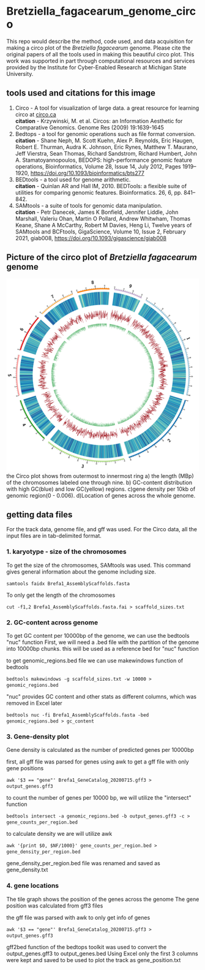 # Bretziella_fagacearum_genome_circo
This repo would describe the method, code used, and data acquisition for making a circo plot of the *Bretziella fagacearum* genome.
Please cite the original papers of all the tools used in making this beautiful circo plot.
This work was supported in part through computational resources and services provided by the Institute for Cyber-Enabled Research at Michigan State University.

## tools used and citations for this image

1. Circo -  A tool for visualization of large data. a great resource for learning circo at [circo.ca](https://circos.ca/documentation/tutorials/)  
**citation** - Krzywinski, M. et al. Circos: an Information Aesthetic for Comparative Genomics. Genome Res (2009) 19:1639-1645
2. Bedtops - a tool for genomic operations such as file format conversion.  
 **citation** - Shane Neph, M. Scott Kuehn, Alex P. Reynolds, Eric Haugen, Robert E. Thurman, Audra K. Johnson, Eric Rynes, Matthew T. Maurano, Jeff Vierstra, Sean Thomas, Richard Sandstrom, Richard Humbert, John A. Stamatoyannopoulos, BEDOPS: high-performance genomic feature operations, Bioinformatics, Volume 28, Issue 14, July 2012, Pages 1919–1920, https://doi.org/10.1093/bioinformatics/bts277
3. BEDtools - a tool used for genome arithmetic. \
 **citation** - Quinlan AR and Hall IM, 2010. BEDTools: a flexible suite of utilities for comparing genomic features. Bioinformatics. 26, 6, pp. 841–842.
5. SAMtools - a suite of tools for genomic data manipulation. \
 **citation** - Petr Danecek, James K Bonfield, Jennifer Liddle, John Marshall, Valeriu Ohan, Martin O Pollard, Andrew Whitwham, Thomas Keane, Shane A McCarthy, Robert M Davies, Heng Li, 
   Twelve years of SAMtools and BCFtools, GigaScience, Volume 10, Issue 2, February 2021, giab008, https://doi.org/10.1093/gigascience/giab008

## Picture of the circo plot of *Bretziella fagacearum* genome
![Circo plot](https://github.com/mohitmahey/Bretziella_fagacearum_genome_circo/blob/main/circos.png)
the Circo plot shows from outermost to innermost ring a) the length (MBp) of the  chromosomes labeled one through nine. b) GC-content distribution with high GC(blue) and low GC(yellow) regions. c)gene density per 10kb of genomic region(0 - 0.006). d)Location of genes across the whole genome.

## getting data files
For the track data, genome file, and gff was used. For the Circo data, all the input files are in tab-delimited format.

### 1. karyotype -  size of the chromosomes

To get the size of the chromosomes, SAMtools was used.
This command gives general information about the genome including size.
```
samtools faidx Brefa1_AssemblyScaffolds.fasta
```
To only get the length of the chromosomes 

```
cut -f1,2 Brefa1_AssemblyScaffolds.fasta.fai > scaffold_sizes.txt
```

### 2. GC-content across genome

To get GC content per 10000bp of the genome, we can use the bedtools "nuc" function
First, we will need a .bed file with the partition of the genome into 10000bp chunks. this will be used as a reference bed for "nuc" function

to get genomic_regions.bed file we can use makewindows function of bedtools
```
bedtools makewindows -g scaffold_sizes.txt -w 10000 > genomic_regions.bed
```

"nuc" provides GC content and other stats as different columns, which was removed in Excel later
```
bedtools nuc -fi Brefa1_AssemblyScaffolds.fasta -bed genomic_regions.bed > gc_content
```

### 3. Gene-density plot 
Gene density is calculated as the number of predicted genes per 10000bp

first, all gff file was parsed for genes using awk to get a gff file with only gene positions
```
awk '$3 == "gene"' Brefa1_GeneCatalog_20200715.gff3 > output_genes.gff3
```

to count the number of genes per 10000 bp, we will utilize the "intersect" function
```
bedtools intersect -a genomic_regions.bed -b output_genes.gff3 -c > gene_counts_per_region.bed
```
to calculate density we are will utilize awk 

```
awk '{print $0, $NF/1000}' gene_counts_per_region.bed > gene_density_per_region.bed
```
gene_density_per_region.bed file was renamed and saved as gene_density.txt 

### 4. gene locations 
The tile graph shows the position of the genes across the genome
The gene position was calculated from gff3 files

the gff file was parsed with awk to only get info of genes
```
awk '$3 == "gene"' Brefa1_GeneCatalog_20200715.gff3 > output_genes.gff3
```
gff2bed function of the bedtops toolkit was used to convert the output_genes.gff3 to output_genes.bed
Using Excel only the first 3 columns were kept and saved to be used to plot the track as gene_position.txt











